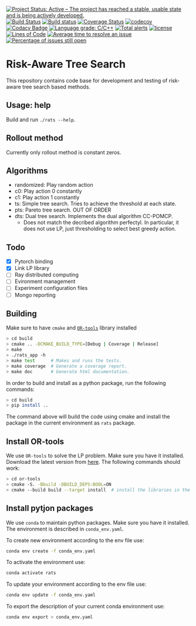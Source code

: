 [![Project Status: Active – The project has reached a stable, usable state and is being actively developed.](http://www.repostatus.org/badges/latest/active.svg)](http://www.repostatus.org/#active)
[![Build Status](https://travis-ci.org/bsamseth/cpp-project.svg?branch=master)](https://travis-ci.org/bsamseth/cpp-project)
[![Build status](https://ci.appveyor.com/api/projects/status/g9bh9kjl6ocvsvse/branch/master?svg=true)](https://ci.appveyor.com/project/bsamseth/cpp-project/branch/master)
[![Coverage Status](https://coveralls.io/repos/github/bsamseth/cpp-project/badge.svg?branch=master)](https://coveralls.io/github/bsamseth/cpp-project?branch=master)
[![codecov](https://codecov.io/gh/bsamseth/cpp-project/branch/master/graph/badge.svg)](https://codecov.io/gh/bsamseth/cpp-project)
[![Codacy Badge](https://api.codacy.com/project/badge/Grade/eb004322b0d146239a57eb242078e179)](https://www.codacy.com/app/bsamseth/cpp-project?utm_source=github.com&amp;utm_medium=referral&amp;utm_content=bsamseth/cpp-project&amp;utm_campaign=Badge_Grade)
[![Language grade: C/C++](https://img.shields.io/lgtm/grade/cpp/g/bsamseth/cpp-project.svg?logo=lgtm&logoWidth=18)](https://lgtm.com/projects/g/bsamseth/cpp-project/context:cpp)
[![Total alerts](https://img.shields.io/lgtm/alerts/g/bsamseth/cpp-project.svg?logo=lgtm&logoWidth=18)](https://lgtm.com/projects/g/bsamseth/cpp-project/alerts/)
[![license](https://img.shields.io/badge/license-Unlicense-blue.svg)](https://github.com/bsamseth/cpp-project/blob/master/LICENSE)
[![Lines of Code](https://tokei.rs/b1/github/bsamseth/cpp-project)](https://github.com/Aaronepower/tokei)
[![Average time to resolve an issue](http://isitmaintained.com/badge/resolution/bsamseth/cpp-project.svg)](http://isitmaintained.com/project/bsamseth/cpp-project "Average time to resolve an issue")
[![Percentage of issues still open](http://isitmaintained.com/badge/open/bsamseth/cpp-project.svg)](http://isitmaintained.com/project/bsamseth/cpp-project "Percentage of issues still open")

# Risk-Aware Tree Search
This repository contains code base for development and testing of risk-aware tree search based methods.

## Usage: help
Build and run `./rats --help`.

## Rollout method
Currently only rollout method is constant zeros.

## Algorithms
- randomized: Play random action
- c0: Play action 0 constantly
- c1: Play action 1 constantly
- ts: Simple tree search. Tries to achieve the threshold at each state.
- pts: Pareto tree search. OUT OF ORDER
- dts: Dual tree search. Implements the dual algorithm CC-POMCP.
  - Does not match the decribed algorithm perfectyl. In particular, it does not use LP, just thresholding to select best greedy action.

## Todo
- [x] Pytorch binding
- [x] Link LP library
- [ ] Ray distributed computing
- [ ] Evironment management
- [ ] Experiment configuration files
- [ ] Mongo reporting

## Building

Make sure to have `cmake` and [`OR-tools`](https://github.com/google/or-tools) library installed

``` bash
> cd build
> cmake .. -DCMAKE_BUILD_TYPE=[Debug | Coverage | Release]
> make
> ./rats_app -h
> make test      # Makes and runs the tests.
> make coverage  # Generate a coverage report.
> make doc       # Generate html documentation.
```

In order to build and install as a python package, run the following commands:
```bash
> cd build
> pip install ..
```
The command above will build the code using cmake and install the package in the current environment as `rats` package.

## Install OR-tools
We use `OR-tools` to solve the LP problem. Make sure you have it installed.
Download the latest version from [here](https://github.com/google/or-tools).
The following commands should work:
```bash
> cd or-tools
> cmake -S. -Bbuild -DBUILD_DEPS:BOOL=ON
> cmake --build build --target install  # install the libraries in the system
```

## Install pytjon packages
We use `conda` to maintain python packages. Make sure you have it installed.
The environment is described in `conda_env.yaml`.

To create new environment according to the env file use:
```bash
conda env create -f conda_env.yaml
```

To activate the environment use:
```bash
conda activate rats
```

To update your environment according to the env file use:
```bash
conda env update -f conda_env.yaml
```

To export the description of your current conda environment use:
```bash
conda env export > conda_env.yaml
```
